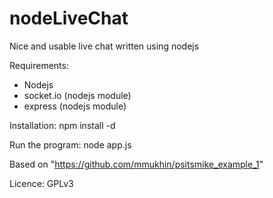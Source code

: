 nodeLiveChat
============

Nice and usable live chat written using nodejs

Requirements: 
- Nodejs
- socket.io (nodejs module)
- express (nodejs module)

Installation:
npm install -d

Run the program:
node app.js

Based on "https://github.com/mmukhin/psitsmike_example_1"

Licence: GPLv3